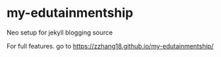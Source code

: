 # my-edutainmentship
Neo setup for jekyll blogging source

For full features. go to https://zzhang18.github.io/my-edutainmentship/
